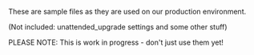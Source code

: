 These are sample files as they are used on our production environment.

(Not included: unattended_upgrade settings and some other stuff)

PLEASE NOTE: This is work in progress - don't just use them yet!
